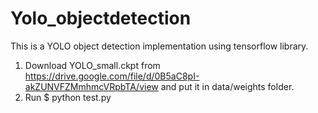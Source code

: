 # Yolo_objectdetection
This is a YOLO object detection implementation using tensorflow library.
1. Download YOLO_small.ckpt from https://drive.google.com/file/d/0B5aC8pI-akZUNVFZMmhmcVRpbTA/view and put it in data/weights folder.
2. Run $ python test.py
